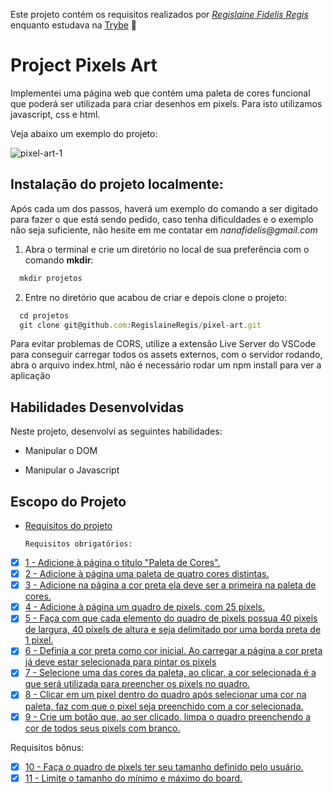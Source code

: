 Este projeto contém os requisitos realizados por _[Regislaine Fidelis Regis](https://www.linkedin.com/in/regislaine-regis/)_ enquanto estudava na [Trybe](https://www.betrybe.com/) :rocket:

# Project Pixels Art

Implementei uma página web que contém uma paleta de cores funcional que poderá ser utilizada para criar desenhos em pixels. Para isto utilizamos javascript, css e html.

Veja abaixo um exemplo do projeto:

![pixel-art-1](https://user-images.githubusercontent.com/94489726/197426939-47c2c8e2-4a01-46f1-97f3-204fb8b62e68.gif)

## Instalação do projeto localmente:

Após cada um dos passos, haverá um exemplo do comando a ser digitado para fazer o que está sendo pedido, caso tenha dificuldades e o exemplo não seja suficiente, não hesite em me contatar em _nanafidelis@gmail.com_ 

1. Abra o terminal e crie um diretório no local de sua preferência com o comando **mkdir**:
```javascript
  mkdir projetos
```

2. Entre no diretório que acabou de criar e depois clone o projeto:
```javascript
  cd projetos
  git clone git@github.com:RegislaineRegis/pixel-art.git
```

Para evitar problemas de CORS, utilize a extensão Live Server do VSCode para conseguir carregar todos os assets externos, com o servidor rodando, abra o arquivo index.html, não é necessário rodar um npm install para ver a aplicação

## Habilidades Desenvolvidas

Neste projeto, desenvolvi as seguintes habilidades:

- Manipular o DOM

- Manipular o Javascript

## Escopo do Projeto

- [Requisitos do projeto](#requisitos-do-projeto)

    `Requisitos obrigatórios:`
 - [x] [1 - Adicione à página o título "Paleta de Cores".](#1---adicione-à-página-o-título-paleta-de-cores)
 - [x] [2 - Adicione à página uma paleta de quatro cores distintas.](#2---adicione-à-página-uma-paleta-de-quatro-cores-distintas)
 - [x] [3 - Adicione na página a cor preta ela deve ser a primeira na paleta de cores.](#3---adicione-na-página-a-cor-preta-ela-deve-ser-a-primeira-na-paleta-de-cores)
 - [x] [4 - Adicione à página um quadro de pixels, com 25 pixels.](#4---adicione-à-página-um-quadro-de-pixels-com-25-pixels)
 - [x] [5 - Faça com que cada elemento do quadro de pixels possua 40 pixels de largura, 40 pixels de altura e seja delimitado por uma borda preta de 1 pixel.](#5---aplique-a-cada-elemento-do-quadro-de-pixels-deve-possuir-40-pixels-de-largura-e-40-pixels-de-altura-e-ser-delimitado-por-uma-borda-preta-de-1-pixel)
 - [x] [6 - Definia a cor preta como cor inicial. Ao carregar a página a cor preta já deve estar selecionada para pintar os pixels](#6---executar-o-carregamento-da-página-a-cor-preta-da-paleta-já-deve-estar-selecionada-para-pintar-os-pixels)
 - [x] [7 - Selecione uma das cores da paleta, ao clicar, a cor selecionada é a que será utilizada para preencher os pixels no quadro.](#7---clicar-em-uma-das-cores-da-paleta-a-cor-selecionada-é-que-vai-ser-usada-para-preencher-os-pixels-no-quadro)
 - [x] [8 - Clicar em um pixel dentro do quadro após selecionar uma cor na paleta, faz com que o pixel seja preenchido com a cor selecionada.](#8---clicar-em-um-pixel-dentro-do-quadro-após-selecionar-uma-cor-na-paleta-o-pixel-deve-ser-preenchido-com-esta-cor)
 - [x] [9 - Crie um botão que, ao ser clicado, limpa o quadro preenchendo a cor de todos seus pixels com branco.](#9---crie-um-botão-que-ao-ser-clicado-limpa-o-quadro-preenchendo-a-cor-de-todos-seus-pixels-com-branco)
  
 Requisitos bônus:
- [x] [10 - Faça o quadro de pixels ter seu tamanho definido pelo usuário.](#10---Faça-o-quadro-de-pixels-ter-seu-tamanho-definido-pelo-usuário)
- [x] [11 - Limite o tamanho do mínimo e máximo do board.](#11---Limite-o-tamanho-do-mínimo-e-máximo-do-board)
